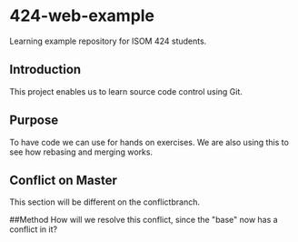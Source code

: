 # 424-web-example
Learning example repository for ISOM 424 students.

## Introduction
This project enables us to learn source code control using Git.

## Purpose
To have code we can use for hands on exercises. We are also using this to see how rebasing and merging works.

## Conflict on Master
This section will be different on the conflictbranch.

##Method
How will we resolve this conflict, since the "base" now has a conflict in it?